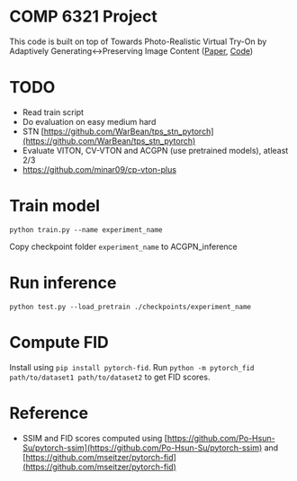 # COMP 6321 Project

This code is built on top of Towards Photo-Realistic Virtual Try-On by Adaptively
Generating↔Preserving Image Content ([Paper](https://arxiv.org/pdf/2003.05863.pdf), [Code](https://github.com/switchablenorms/DeepFashion_Try_On))

# TODO
* Read train script
* Do evaluation on easy medium hard
* STN [https://github.com/WarBean/tps_stn_pytorch](https://github.com/WarBean/tps_stn_pytorch)
* Evaluate VITON, CV-VTON and ACGPN (use pretrained models), atleast 2/3
* https://github.com/minar09/cp-vton-plus


# Train model
`python train.py --name experiment_name`

Copy checkpoint folder `experiment_name` to ACGPN_inference

# Run inference
`python test.py --load_pretrain ./checkpoints/experiment_name`

# Compute FID
Install using `pip install pytorch-fid`.
Run `python -m pytorch_fid path/to/dataset1 path/to/dataset2` to get FID scores.

# Reference
* SSIM and FID scores computed using [https://github.com/Po-Hsun-Su/pytorch-ssim](https://github.com/Po-Hsun-Su/pytorch-ssim) and [https://github.com/mseitzer/pytorch-fid](https://github.com/mseitzer/pytorch-fid)
